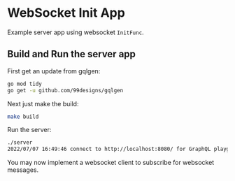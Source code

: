 # WebSocket Init App

Example server app using websocket `InitFunc`.

## Build and Run the server app

First get an update from gqlgen:  
```bash
go mod tidy
go get -u github.com/99designs/gqlgen
```

Next just make the build:  
```bash
make build
```

Run the server:  
```bash
./server 
2022/07/07 16:49:46 connect to http://localhost:8080/ for GraphQL playground
```

You may now implement a websocket client to subscribe for websocket messages.  